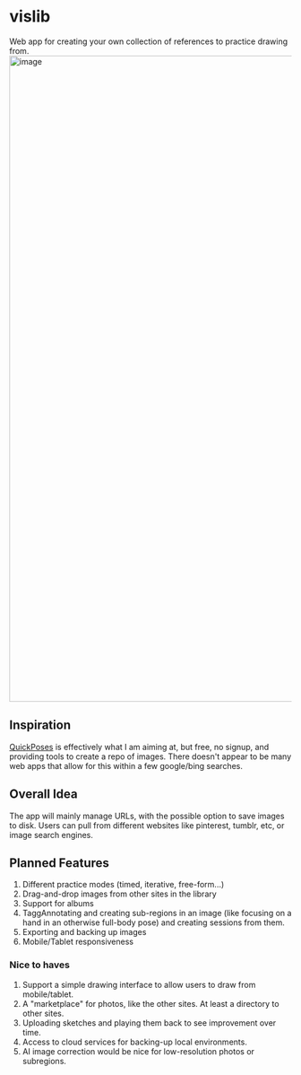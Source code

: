 # vislib
Web app for creating your own collection of references to practice drawing from.
<img width="1152" alt="image" src="https://github.com/MiguelAGuerrero/vislib/assets/24864393/d0ae5618-1fc2-4f2d-a30e-dc455fb357a4">


## Inspiration

[QuickPoses](https://quickposes.com/) is effectively what I am aiming at, but free, no signup, and providing tools to create a repo of images. There doesn't appear to be many web apps that allow for this within a few google/bing searches.

## Overall Idea

The app will mainly manage URLs, with the possible option to save images to disk. Users can pull from different websites like pinterest, tumblr, etc, or image search engines.

## Planned Features

1. Different practice modes (timed, iterative, free-form...)
3. Drag-and-drop images from other sites in the library
4. Support for albums
5. TaggAnnotating and creating sub-regions in an image (like focusing on a hand in an otherwise full-body pose) and creating sessions from them.
6. Exporting and backing up images
7. Mobile/Tablet responsiveness

### Nice to haves
1. Support a simple drawing interface to allow users to draw from mobile/tablet.
2. A "marketplace" for photos, like the other sites. At least a directory to other sites.
3. Uploading sketches and playing them back to see improvement over time.
4. Access to cloud services for backing-up local environments.
5. AI image correction would be nice for low-resolution photos or subregions.

